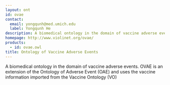 ```yaml
---
layout: ont
id: ovae
contact: 
  email: yongqunh@med.umich.edu
  label: Yongqunh He
description: A biomedical ontology in the domain of vaccine adverse events. OVAE is an extension of the Ontology of Adverse Event (OAE) and uses the vaccine information imported from the Vaccine Ontology (VO)
homepage: http://www.violinet.org/ovae/
products: 
  - id: ovae.owl
title: Ontology of Vaccine Adverse Events
---
```


A biomedical ontology in the domain of vaccine adverse events. OVAE is an extension of the Ontology of Adverse Event (OAE) and uses the vaccine information imported from the Vaccine Ontology (VO)